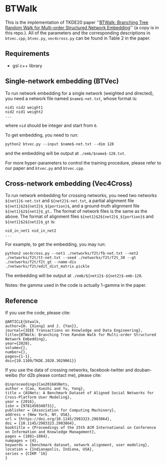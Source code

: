 # BTWalk
This is the implementation of TKDE20 paper ''[BTWalk: Branching Tree Random Walk for Multi-order Structured Network Embedding](https://doi.org/10.1109/TKDE.2020.3029061)'' (a copy is in this repo.). All of the parameters and the corresponding descriptions in `btvec.cpp`, `btvec.py`, `vec4cross.py` can be found in Table 2 in the paper.

## Requirements
- gsl c++ library

## Single-network embedding (BTVec)
To run network embedding for a single network (weighted and directed), you need a network file named `$name$-net.txt`, whose format is:
```
nid1 nid2 weight1
nid2 nid1 weight2
...
```
where `nid` should be integer and start from `0`.

To get embedding, you need to run:
```
python2 btvec.py --input $name$-net.txt --dim 128
```
and the embedding will be output at `./emb/$name$-128.txt`. 

For more hyper-parameters to control the training procedure, please refer to our paper and `btvec.py` and `btvec.cpp`.

## Cross-network embedding (Vec4Cross)
To run network embedding for crossing networks, you need two networks `${net1}$-net.txt` and `${net2}$-net.txt`, a partial alignment file `${net1}$2${net2}$_${portion}$`, and a ground-truth alignment file `${net1}$2${net2}$_gt`.. The format of network files is the same as the above. The format of alignment files `${net1}$2${net2}$_${portion}$` and `${net1}$2${net2}$_gt` is:
```
nid_in_net1 nid_in_net2
...
```

For example, to get the embedding, you may run:
```
python2 vec4cross.py --net1 ./networks/f2t/fb-net.txt --net2 ./networks/f2t/tt-net.txt --seed ./networks/f2t/f2t_30 --gt ./networks/f2t/f2t_gt --name-dis ./networks/f2t/edit_dist_matrix.pickle
```

The embedding will be output at `./emb/${net1}$-${net2}$-emb-128`.

Notes: the gamma used in the code is actually 1-gamma in the paper.

## Reference
If you use the code, please cite:
```
@ARTICLE{btwalk,
author={H. {Xiong} and J. {Yan}},
journal={IEEE Transactions on Knowledge and Data Engineering}, 
title={BTWalk: Branching Tree Random Walk for Multi-order Structured Network Embedding}, 
year={2020},
volume={},
number={},
pages={1-1},
doi={10.1109/TKDE.2020.3029061}}
```

If you use the data of crossing networks, facebook-twitter and douban-weibo (for d2b please contact me), please cite:
```
@inproceedings{Cao2016ASNets,
author = {Cao, Xuezhi and Yu, Yong},
title = {ASNets: A Benchmark Dataset of Aligned Social Networks for Cross-Platform User Modeling},
year = {2016},
isbn = {9781450340731},
publisher = {Association for Computing Machinery},
address = {New York, NY, USA},
url = {https://doi.org/10.1145/2983323.2983864},
doi = {10.1145/2983323.2983864},
booktitle = {Proceedings of the 25th ACM International on Conference on Information and Knowledge Management},
pages = {1881–1884},
numpages = {4},
keywords = {benchmark dataset, network alignment, user modeling},
location = {Indianapolis, Indiana, USA},
series = {CIKM ’16}
}
```
